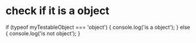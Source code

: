 # check if it is a object

if (typeof myTestableObject === 'object') {
    console.log('is a object');
} else {
    console.log('is not object');
}
